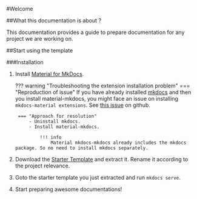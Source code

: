 #Welcome

##What this documentation is about ?

This documentation provides a guide to prepare documentation for any project we are working on.

##Start using the template

###Installation

1. Install <a href="https://squidfunk.github.io/mkdocs-material/getting-started/" target="_blank">Material for MkDocs</a>.
    
    ??? warning "Troubleshooting the extension installation problem"
        === "Reproduction of issue"
            If you have already installed <a href="https://squidfunk.github.io/mkdocs-material/getting-started/" target="_blank">mkdocs</a> and then you install material-mkdocs, you might face an issue on installing `mkdocs-material extensions`.
            See [this issue](https://github.com/squidfunk/mkdocs-material/issues/1450#issuecomment-583397522) on github.
            
        === "Approach for resolution"
            - Uninstall mkdocs.
            - Install material-mkdocs.
            
                !!! info 
                    Material mkdocs-mkdocs already includes the mkdocs package. So no need to install mkdocs separately.

    
2. Download the [Starter Template]() and extract it. Rename it according to the project relevance.                
3. Goto the starter template you just extracted and run `mkdocs serve`.
4. Start preparing awesome documentations! 